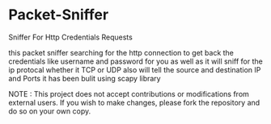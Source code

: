 # Packet-Sniffer
Sniffer For Http Credentials Requests

this packet sniffer searching for the http connection to get back the credentials like username and password for you
as well as it will sniff for the ip protocal whether it TCP or UDP
also will tell the source and destination IP and Ports
it has been bulit using scapy library

NOTE : 
This project does not accept contributions or modifications from external users. If you wish to make changes, please fork the repository and do so on your own copy.
